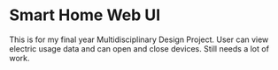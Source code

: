 # Smart Home Web UI

This is for my final year Multidisciplinary Design Project. User can view electric usage data and can open and close devices.
Still needs a lot of work.
